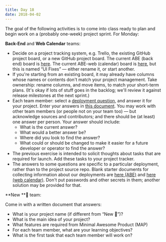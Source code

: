 ```yaml
---
title: Day 18
date: 2018-04-02
---
```


The goal of the following activities is to come into class ready to plan and begin work on a (probably one-week) project sprint. For Monday:

**Back-End** and **Web Calendar** teams:

* Decide on a project tracking system, e.g. Trello, the existing GitHub project board, or a new GitHub project board. The current ABE (back end) board is [here](https://github.com/olinlibrary/ABE/projects/1). The current ABE-web (calendar) board is [here](https://github.com/olinlibrary/abe-web/projects/1), but this is named “UI Fixes” — either rename it, or start another.
* If you're starting from an existing board, it may already have columns whose names or contents don't match your project management. Take ownership: rename columns, and move items, to match your short-term plans. (It's okay if lots of stuff goes in the backlog; we'll review it against release milestones at the next sprint.)
* Each team member: select a [deployment question](https://docs.google.com/document/d/1dSL6GxbiXml-8EWrXcbJtWrEhM8BFYz4wnmFAcTc-0M/edit#), and answer it for your project. Enter your answers in [this document](https://docs.google.com/document/d/1dSL6GxbiXml-8EWrXcbJtWrEhM8BFYz4wnmFAcTc-0M/edit#heading=h.r21ypx9p7f44). You may work with other team members (or people not on your team too) — but acknowledge sources and contributors; and there should be (at least) one answer per person. Your answer should include:
  * What is the current answer?
  * What would a better answer be?
  * Where did you look to find the answer?
  * What could or should be changed to make it easier for a future developer or operator to find the answer?
* The previous exercise is intended to solicit thoughts about tasks that are required for launch. Add these tasks to your project tracker.
* The answers to some questions are specific to a particular deployment, rather than to the project source repo. Blank starter documents for collecting information about our deployments are [here (ABE)](https://docs.google.com/document/d/1VJZyJAFj4AxppUNVnEn4desoa0Gz1LtF9Pl0M6Fvwt8/edit#) and [here (web calendar)](https://docs.google.com/document/d/1L6zezjW1n8rUYdlmn9YkkX2YdsfkpbY3c6Jqk1t1BYY/edit#). Don't put passwords and other secrets in them; another solution may be provided for that.

**New **🎩 team:

Come in with a written document that answers:

* What is your project name (if different from “New 🎩”)?
* What is the main idea of your project?
* What features are required from Minimal Awesome Product (MAP)
* For each team member, what are your learning objectives?
* What is the first task that each team member will work on?